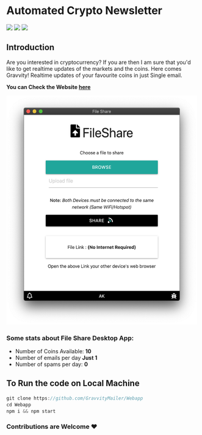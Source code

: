 # Automated Crypto Newsletter

![](https://img.shields.io/badge/Next-JS-green) ![](https://img.shields.io/badge/Node-JS-blue) ![](https://img.shields.io/badge/AWS-red)

## Introduction
Are you interested in cryptocurrency? If you are then I am sure that you'd like to get realtime updates of the markets and the coins.
Here comes Gravvity! Realtime updates of your favourite coins in just Single email. 

**You can Check the Website <a href='https://gravvity.in'>here</a>**

<img src='https://github.com/AdityaKG-169/File-Share/blob/master/Screenshot%202020-09-23%20at%201.44.40%20AM.png?raw=true' width="500" height="600"/>

### Some stats about File Share Desktop App:
<ul>
  <li>Number of Coins Available: <b>10</b></li>
  <li>Number of emails per day <b>Just 1</b></li>
  <li>Number of spams per day: <b>0</b></li>
</ul>

## To Run the code on Local Machine

```javascript
git clone https://github.com/GravvityMailer/Webapp
cd Webapp
npm i && npm start
```

### Contributions are Welcome :heart:
